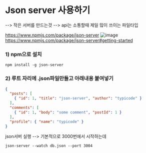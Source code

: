 # Json server 사용하기
--> 작은 서버를 만드는것 --> api는 소통할때 제일 많이 쓰이는 파일타입

https://www.npmjs.com/package/json-server
![image](https://github.com/manbock/node.js/assets/145514177/54fdb390-8f5b-4c30-aa4e-ba29cc458761)
https://www.npmjs.com/package/json-server#getting-started

### 1) npm으로 설치
```
npm install -g json-server
```

### 2) 루트 자리에 .json파일만들고 아래내용 붙여넣기
```json
{
  "posts": [
    { "id": 1, "title": "json-server", "author": "typicode" }
  ],
  "comments": [
    { "id": 1, "body": "some comment", "postId": 1 }
  ],
  "profile": { "name": "typicode" }
}
```

json서버 실행 --> 기본적으로 3000번에서 시작하는데
```
json-server --watch db.json --port 3004
```
